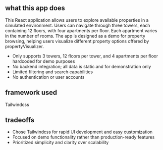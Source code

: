 ## what this app does

This React application allows users to explore available properties in a simulated environment. Users can navigate through three towers, each containing 12 floors, with four apartments per floor. Each apartment varies in the number of rooms. The app is designed as a demo for property browsing, helping users visualize different property options offered by propertyVisualizer.

- Only supports 3 towers, 12 floors per tower, and 4 apartments per floor hardcoded for demo purposes
- No backend integration; all data is static and for demonstration only
- Limited filtering and search capabilities
- No authentication or user accounts

## framework used
Tailwindcss


## tradeoffs

- Chose Tailwindcss for rapid UI development and easy customization
- Focused on demo functionality rather than production-ready features
- Prioritized simplicity and clarity over scalability